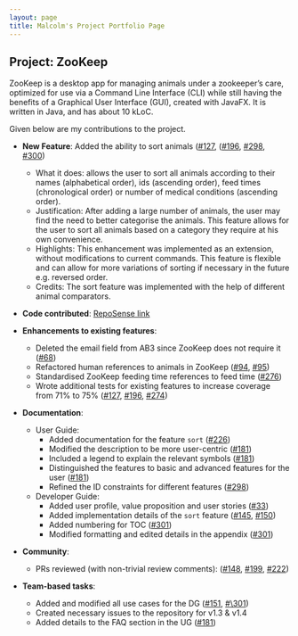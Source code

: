 ```yaml
---
layout: page
title: Malcolm's Project Portfolio Page
---
```


## Project: ZooKeep

ZooKeep is a desktop app for managing animals under a zookeeper’s care, optimized for use via a Command Line Interface (CLI) while still having the benefits of a Graphical User Interface (GUI), created with JavaFX. It is written in Java, and has about 10 kLoC.

Given below are my contributions to the project.

* **New Feature**: Added the ability to sort animals ([\#127](https://github.com/AY2021S1-CS2103T-W15-4/tp/pull/127), ([\#196](https://github.com/AY2021S1-CS2103T-W15-4/tp/pull/196), [\#298](https://github.com/AY2021S1-CS2103T-W15-4/tp/pull/298), [\#300](https://github.com/AY2021S1-CS2103T-W15-4/tp/pull/300))
  * What it does: allows the user to sort all animals according to their names (alphabetical order), ids (ascending order), feed times (chronological order) or number of medical conditions (ascending order).
  * Justification: After adding a large number of animals, the user may find the need to better categorise the animals. This feature allows for the user to sort all animals based on a category they require at his own convenience.
  * Highlights: This enhancement was implemented as an extension, without modifications to current commands. This feature is flexible and can allow for more variations of sorting if necessary in the future e.g. reversed order.
  * Credits: The sort feature was implemented with the help of different animal comparators.

* **Code contributed**: [RepoSense link](https://nus-cs2103-ay2021s1.github.io/tp-dashboard/#breakdown=true&search=m0nggh)

* **Enhancements to existing features**:
  * Deleted the email field from AB3 since ZooKeep does not require it ([\#68](https://github.com/AY2021S1-CS2103T-W15-4/tp/pull/68))
  * Refactored human references to animals in ZooKeep ([\#94](https://github.com/AY2021S1-CS2103T-W15-4/tp/pull/94), [\#95](https://github.com/AY2021S1-CS2103T-W15-4/tp/pull/95))
  * Standardised ZooKeep feeding time references to feed time ([\#276](https://github.com/AY2021S1-CS2103T-W15-4/tp/pull/276))
  * Wrote additional tests for existing features to increase coverage from 71% to 75% ([\#127](https://github.com/AY2021S1-CS2103T-W15-4/tp/pull/127), [\#196](https://github.com/AY2021S1-CS2103T-W15-4/tp/pull/196), [\#274](https://github.com/AY2021S1-CS2103T-W15-4/tp/pull/274))

* **Documentation**:
  * User Guide:
    * Added documentation for the feature `sort` ([\#226](https://github.com/AY2021S1-CS2103T-W15-4/tp/pull/226))
    * Modified the description to be more user-centric ([\#181](https://github.com/AY2021S1-CS2103T-W15-4/tp/pull/181))
    * Included a legend to explain the relevant symbols ([\#181](https://github.com/AY2021S1-CS2103T-W15-4/tp/pull/181))
    * Distinguished the features to basic and advanced features for the user ([\#181](https://github.com/AY2021S1-CS2103T-W15-4/tp/pull/181))
    * Refined the ID constraints for different features ([\#298](https://github.com/AY2021S1-CS2103T-W15-4/tp/pull/298))
  * Developer Guide:
    * Added user profile, value proposition and user stories ([\#33](https://github.com/AY2021S1-CS2103T-W15-4/tp/pull/33))
    * Added implementation details of the `sort` feature ([\#145](https://github.com/AY2021S1-CS2103T-W15-4/tp/pull/145), [\#150](https://github.com/AY2021S1-CS2103T-W15-4/tp/pull/150))
    * Added numbering for TOC ([\#301](https://github.com/AY2021S1-CS2103T-W15-4/tp/pull/301))
    * Modified formatting and edited details in the appendix ([\#301](https://github.com/AY2021S1-CS2103T-W15-4/tp/pull/301))

* **Community**:
  * PRs reviewed (with non-trivial review comments): ([\#148](https://github.com/AY2021S1-CS2103T-W15-4/tp/pull/148), [\#199](https://github.com/AY2021S1-CS2103T-W15-4/tp/pull/199), [\#222](https://github.com/AY2021S1-CS2103T-W15-4/tp/pull/222))

* **Team-based tasks**:
  * Added and modified all use cases for the DG ([\#151](https://github.com/AY2021S1-CS2103T-W15-4/tp/pull/151), [#\301](https://github.com/AY2021S1-CS2103T-W15-4/tp/pull/301))
  * Created necessary issues to the repository for v1.3 & v1.4
  * Added details to the FAQ section in the UG ([\#181](https://github.com/AY2021S1-CS2103T-W15-4/tp/pull/181))
